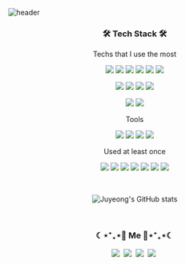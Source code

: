 ![header](https://capsule-render.vercel.app/api?type=waving&color=auto&height=300&section=header&text=juyeong-s&fontSize=90&animation=fadeIn&fontAlignY=38)

<h3 align="center">🛠 Tech Stack 🛠</h3>

<p align="center"> Techs that I use the most </p>

<p align="center">
  <img src="https://img.shields.io/badge/JavaScript-FFC81E?style=flat-square&logo=JavaScript&logoColor=white&link=https://juyami.tistory.com/"/>
  <img src="https://img.shields.io/badge/TypeScript-3178C6?style=flat-square&logo=TypeScript&logoColor=white&link=https://juyami.tistory.com/"/>
  <img src="https://img.shields.io/badge/React.js-0088CC?style=flat-square&logo=React&logoColor=white&link=https://juyami.tistory.com/"/>
  <img src="https://img.shields.io/badge/Vue.js-1AB09F?style=flat-square&logo=Vue.js&logoColor=white&link=https://juyami.tistory.com/"/>
  <img src="https://img.shields.io/badge/Django-092E20?style=flat-square&logo=Django&logoColor=white&link=https://juyami.tistory.com/"/>
  <img src="https://img.shields.io/badge/MySQL-4479A1?style=flat-square&logo=MySQL&logoColor=white&link=https://juyami.tistory.com/"/>
</p>

<p align="center">
  <img src="https://img.shields.io/badge/HTML5-E34F26?style=flat-square&logo=HTML5&logoColor=white&link=https://juyami.tistory.com/"/>
  <img src="https://img.shields.io/badge/CSS3-1572B6?style=flat-square&logo=CSS3&logoColor=white&link=https://juyami.tistory.com/"/>
  <img src="https://img.shields.io/badge/Sass-CC6699?style=flat-square&logo=Sass&logoColor=white&link=https://juyami.tistory.com/"/>
  <img src="https://img.shields.io/badge/styled%20components-DB7093?style=flat-square&logo=styled-components&logoColor=white&link=https://juyami.tistory.com/"/>
</p>

<p align="center">
  <img src="https://img.shields.io/badge/Redux-764ABC?style=flat-square&logo=Redux&logoColor=white&link=https://juyami.tistory.com/"/>
  <img src="https://img.shields.io/badge/Zustand-66595C?style=flat-square&logo=Zerply&logoColor=white&link=https://juyami.tistory.com/"/>
</p>

<p align="center"> Tools </p>

<p align="center">
  <img src="https://img.shields.io/badge/ESLint-4B32C3?style=flat-square&logo=ESLint&logoColor=white&link=https://juyami.tistory.com/"/>
  <img src="https://img.shields.io/badge/Prettier-F7B93E?style=flat-square&logo=Prettier&logoColor=white&link=https://juyami.tistory.com/"/>
  <img src="https://img.shields.io/badge/Slack-4A154B?style=flat-square&logo=Slack&logoColor=white&link=https://juyami.tistory.com/"/>
  <img src="https://img.shields.io/badge/Figma-F24E1E?style=flat-square&logo=Figma&logoColor=white&link=https://juyami.tistory.com/"/>
</p>

<p align="center"> Used at least once </p>

<p align="center">
  <img src="https://img.shields.io/badge/React%20Native-0088CC?style=flat-square&logo=React&logoColor=white&link=https://juyami.tistory.com/"/>
  <img src="https://img.shields.io/badge/MongoDB-47A248?style=flat-square&logo=MongoDB&logoColor=white&link=https://juyami.tistory.com/"/>
  <img src="https://img.shields.io/badge/MariaDB-003545?style=flat-square&logo=MariaDB&logoColor=white&link=https://juyami.tistory.com/"/>
  <img src="https://img.shields.io/badge/AWS-232F3E?style=flat-square&logo=Amazon AWS&logoColor=white&link=https://juyami.tistory.com/"/>
  <img src="https://img.shields.io/badge/Python-3776AB?style=flat-square&logo=Python&logoColor=white&link=https://juyami.tistory.com/"/>
  <img src="https://img.shields.io/badge/Jupyter-F37626?style=flat-square&logo=Jupyter&logoColor=white&link=https://juyami.tistory.com/"/>
  <img src="https://img.shields.io/badge/PHP-777BB4?style=flat-square&logo=PHP&logoColor=white&link=https://juyami.tistory.com/"/>
</p>


<br>

<div align="center" style="text-align:center">
  
  ![Juyeong's GitHub stats](https://github-readme-stats.vercel.app/api?username=juyeong-s&bg_color=30,e96443,904e95&title_color=fff&text_color=fff&show_icons=true&count_private=true)
  
</div>
  
<br>

<h3 align="center"> ☾⋆⁺₊⋆🐰 Me 🐰⋆⁺₊⋆☾ </h3>
<p align="center">
  <a href="https://juyami.tistory.com/"><img src="https://img.shields.io/badge/Tech%20Blog-21375A?style=flat-square&logo=Blogger&logoColor=white&link=https://juyami.tistory.com/"/></a>&nbsp
   <a href="https://velog.io/@shinoung2360"><img src="https://img.shields.io/badge/Velog-20C997?style=flat-square&logo=Velog&logoColor=white&link=https://velog.io/@shinoung2360"/></a>&nbsp
  <a href="mailto:happyu9986@gmail.com"><img src="https://img.shields.io/badge/Gmail-d14836?style=flat-square&logo=Gmail&logoColor=white&link=happyu9986@gmail.com"/></a>&nbsp
  <a href="https://www.notion.so/10d00028923644da9c1fb398a3c87fe5"><img src="https://img.shields.io/badge/Portfolio-9999FF?style=flat-square&logo=GitHub Sponsors&logoColor=white&link=https://www.notion.so/10d00028923644da9c1fb398a3c87fe5"/></a>&nbsp
</p>

